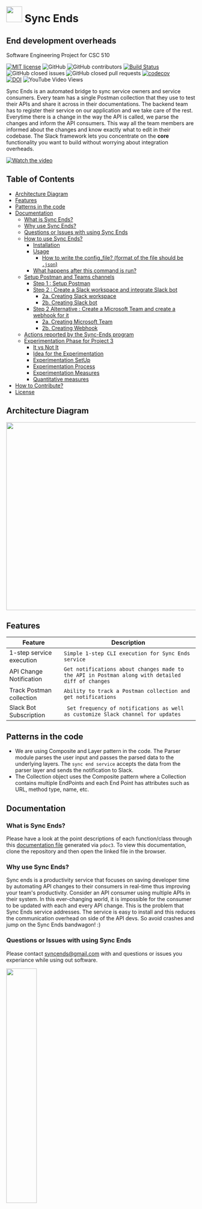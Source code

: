 # <img src="https://github.com/jaymodi98/Sync-Ends/blob/master/images/bot.png" height="42" width="42"/> Sync Ends

## End development overheads

Software Engineering Project for CSC 510

[![MIT license](https://img.shields.io/badge/License-MIT-blue.svg)](https://lbesson.mit-license.org/)
![GitHub](https://img.shields.io/badge/language-python-blue.svg)
![GitHub contributors](https://img.shields.io/github/contributors/jaymodi98/Sync-Ends)
[![Build Status](https://travis-ci.com/jaymodi98/Sync-Ends.svg?branch=master)](https://travis-ci.com/jaymodi98/Sync-Ends)
<br>
![GitHub closed issues](https://img.shields.io/github/issues-closed-raw/jaymodi98/Sync-Ends)
![GitHub closed pull requests](https://img.shields.io/github/issues-pr-closed/jaymodi98/Sync-Ends)
[![codecov](https://codecov.io/gh/smarabattula/Sync-Ends/graph/badge.svg?token=M9XU4JMMLB)](https://codecov.io/gh/smarabattula/Sync-Ends)<br>
[![DOI](https://zenodo.org/badge/300105279.svg)](https://zenodo.org/badge/latestdoi/300105279)
![YouTube Video Views](https://img.shields.io/youtube/views/1Pd3Enj13m8?style=social)

Sync Ends is an automated bridge to sync service owners and service consumers. Every team has a single Postman collection that they use to test their APIs and share it across in their documentations. The backend team has to register their service on our application and we take care of the rest. Everytime there is a change in the way the API is called, we parse the changes and inform the API consumers. This way all the team members are informed about the changes and know exactly what to edit in their codebase. The Slack framework lets you concentrate on the **core** functionality you want to build without worrying about integration overheads.

[![Watch the video](https://github.com/jaymodi98/Sync-Ends/blob/master/images/screenshotpromo.png)](https://www.youtube.com/watch?v=1Pd3Enj13m8)

## Table of Contents
  * [Architecture Diagram](#architecture-diagram)
  * [Features](#features)
  * [Patterns in the code](#patterns-in-the-code)
  * [Documentation](#documentation)
    + [What is Sync Ends?](#what-is-sync-ends)
    + [Why use Sync Ends?](#why-use-sync-ends)
    + [Questions or Issues with using Sync Ends](#questions-or-issues-with-using-sync-ends)
    + [How to use Sync Ends?](#how-to-use-sync-ends)
      - [Installation](#installation)
      - [Usage](#usage)
        * [How to write the config_file? (format of the file should be `.json`)](#how-to-write-the-config_file-format-of-the-file-should-be-json)
      - [What happens after this command is run?](#what-happens-after-this-command-is-run)
    + [Setup Postman and Teams channels](#setup-postman-and-teams-channels)
      - [Step 1 : Setup Postman](#step-1--setup-postman)
      - [Step 2 : Create a Slack workspace and integrate Slack bot](#step-2--create-a-slack-workspace-and-integrate-slack-bot)
        * [2a. Creating Slack workspace](#2a-creating-slack-workspace)
        * [2b. Creating Slack bot](#2b-creating-slack-bot)
      - [Step 2 Alternative : Create a Microsoft Team and create a webhook for it](#step-2-alternate--create-a-microsoft-team-and-create-a-webhook-for-it)
        * [2a. Creating Microsoft Team](#2a-creating-microsoft-team)
        * [2b. Creating Webhook](#2b-creating-webhook)
    + [Actions reported by the Sync-Ends program](#actions-reported-by-the-sync-ends-program)
    + [Experimentation Phase for Project 3](#experimentation-phase-for-project-3)
      - [It vs Not It](#it-vs-not-it)
      - [Idea for the Experimentation](#idea-for-the-experimentation)
      - [Experimentation SetUp](#experimentation-setup)
      - [Experimentation Process](#experimentation-process)
      - [Experimentation Measures](#experimentation-measures)
      - [Quantitative measures](#quantitative-measures)
  * [How to Contribute?](#how-to-contribute)
  * [License](#license)

## Architecture Diagram
<img src="https://github.com/jaymodi98/Sync-Ends/blob/master/images/architecture.PNG" height="500" width="800"/>

## Features
|Feature|Description  |
|--|--|
|1-step service execution |```Simple 1-step CLI execution for Sync Ends service```|
|API Change Notification  |```Get notifications about changes made to the API in Postman along with detailed diff of changes```|
|Track Postman collection | ```Ability to track a Postman collection and get notifications```|
|Slack Bot Subscription   |``` Set frequency of notifications as well as customize Slack channel for updates``` |

## Patterns in the code

- We are using Composite and Layer pattern in the code. The Parser module parses the user input and passes the parsed data to the underlying layers. The `sync end service` accepts the data from the parser layer and sends the notification to Slack.
- The Collection object uses the Composite pattern where a Collection contains multiple EndPoints and each End Point has attributes such as URL, method type, name, etc.

## Documentation
### What is Sync Ends?

Please have a look at the point descriptions of each function/class through this [documentation file](https://github.com/jaymodi98/Sync-Ends/blob/master/docs/src/index.html) generated via `pdoc3`. To view this documentation, clone the repository and then open the linked file in the browser.

### Why use Sync Ends?
Sync ends is a productivity service that focuses on saving developer time by automating API changes to their consumers in real-time thus improving your team's productivity.
Consider an API consumer using multiple APIs in their system. In this ever-changing world, it is impossible for the consumer to be updated with each and every API change. This is the problem that Sync Ends service addresses. The service is easy to install and this reduces the communication overhead on side of the API devs. So avoid crashes and jump on the Sync Ends bandwagon! :)

### Questions or Issues with using Sync Ends

Please contact syncends@gmail.com with and questions or issues you experiance while using out software.

<img src="https://github.com/jaymodi98/Sync-Ends/blob/master/src/meme.jpg" width=40% />

```Transcript(Hindi to English) - API can change anytime```

*Reference : Meme From TV Series [Mirzapur](https://www.google.com/search?q=mirzapur)*


### How to use Sync Ends?
#### Installation

Clone the repo from the GitHub

Run the following command from Directory that repo was cloned into
```
pip install -r requirements.txt
```


#### Usage

1. The package is primarily run through a CLI (single step) for ease of use.

Run the following command with required parameters.
```
python3 <path/to/main.py>  --config </path/to/your/local/config/file>
```
What is `--config`?
```
config - specifies the configuration file used by the Sync Ends service
```
##### How to write the config_file? (format of the file should be `.json`)
```
{
    "postman_api_key": "<a>",
    "slack_token": "<b>",
    "trigger_interval": <c>,
    "collections": [
        {
            "collection_name": "<d>",
            "slack_channel": "<e>",
            "microsoft_teams_webhook" : "<f>",
            "channel_type": "<g>",
            "sender_email": "<h>",
            "sender_pwd": "<i>",
            "recipient_email": "<j>"
        }
    ]
}
```
where,
- `a`: postman api key generated using steps shown in [postman setup section](#step-1--setup-postman)
- `b`: slack token generated using steps shown in [slack setup section](#step-2--create-a-slack-workspace-and-integrate-slack-bot)
- `c`: time (in seconds), after which application will periodically check for api changes
- `d`: collection name from postman collections
- `e`: slack channel in which notifications will be sent (must be a public channel)
- `f`: Microsoft teams channel webhook url [Teams setup section](#step-2-alternate--create-a-microsoft-team-and-create-a-webhook-for-it)
- `g`: string specifying which channel to send notifications to. (`slack`, `teams`, `email`, `slack_and_teams`, `slack_and_email`, `teams_and_email`, `all`)
- `h`: email address to send email notification from
- `i`: the app password generated for the senders gmail account [Application password setup section](#step-2-alternate--create-application-password-for-gmail-account)
- `j`: email address to send email notifications

In the case where you only wish to send notifications to a slack channel or teams chat the fields for the other type can be left as empty quotes.

Example for only slack:
    "microsoft_teams_webhook" : " "
would be put into the config file and the channel_type would be set to slack


#### What happens after this command is run?

This command is the entry point to a background process which fetches all the `Postman collections` using the `Postman API key` and posts a message through the `Slack bot token` configured in the `Slack channel` specified or to the `Webhook URL` for a teams chat. The background service fetches the Postman collections every `trigger interval` seconds. Since all of this happens **automatically** after running the CLI command, this means that developer on changing the API in the Postman does not have to worry about notifying any API consumers of the change. That magic is done by our bot :)

### Setup Postman and Teams channels
#### Step 1 : Setup Postman
1. Sign in to [Postman](https://identity.getpostman.com/login). You can use your existing postman account but since you will need to share API key and login credentials with the API Developer, *we suggest creating a new account*.
2. If you do not have any pre-exiting collections on Postman, create a sample/template collection or create a new blank API collection and add APIs to it.
3. To integrate with the Sync Ends service, a Postman API key is required. Generate API key by visiting this [page](https://web.postman.co/settings/me/api-keys).
4. Copy the generated API key. This is required during the time of execution of the service. Make sure you store it safely as you won't be able to view this any other time.

#### Step 2 : Create a Slack workspace and integrate Slack bot

##### 2a. Creating Slack workspace
1. Open https://slack.com/.
2. Provide your email ID. Select `Create New workspace`.
3. Check your email and enter the code to verify your email.
4. Provide your name and set a password.
5. Add some details to your workspace in the next page.
6. Provide a company name.
7. Workspace URL should be unique. Also remember this URL, this is what is used to login to your Slack instance.
8. Agree with the terms.
9. Skip the invite step.
10. You are up and running with your own instance of Slack.

##### 2b. Creating Slack bot
1. Open your `<workspace-URL>/apps` (the one you created above). For example, [https://test-visual.slack.com/apps](https://test-visual.slack.com/apps).
2. Search for bot in the search bar and select `Bots`.
3. In the Bots landing page, click on `Add configuration`.
4. Provide a Bot name. For example, `wolfpack-bot` and click on `Add Bot integration`.
5. In the `Setup instruction` page: `Copy and store the API Token`. For example, the token may look something like this: `xoxb-22672546-n1X9APk3D0tfksr81NJj6VAM`.
6. Save the Bot integration.

#### Step 2 alternate : Create a Microsoft Team and create a webhook for it

##### 2a. Creating Microsoft Team
1. Open https://teams.microsoft.com/.
2. Sign into your Microsoft Account
3. Create a new team to get API notifications at
4. Invite people who need to see those notifications to the Team
5. You have a working Microsoft Team

##### 2b. Creating webhook
1. Enter the Microsoft Team
2. Click on the three dots to the right of the channel that you wish to have API notifications sent to
3. Select Connectors
4. Search for Incoming Webhook and click add
5. Click configure on Incoming Webhook provide a name and click create
6. Coppy the URL provided and paste it into the webhook field in the confguration JSON file

#### Step 2 alternate : Create application password for gmail account
1. Go to your Google Account.
2. Select Security.
3. Under "Signing in to Google," select 2-Step Verification.
4. At the bottom of the page, select App passwords.
5. Enter a name that helps you remember where you'll use the app password.
6. Select Generate.

### Actions reported by the Sync-Ends program

* Adding a new API request to the collection
* Deleting a API from the collection
* Updating the name of an API
* Updating the URL of an API
* Updating the API method (GET, POST, etc.) of an API
* Updating the authentication method in the API
* Performing these steps quickly and in succession

### Experimentation Phase for Project 3
Each experiment will involve 2 subjets:

* One person will act as API Developer
* 2nd person will act as API Consumer. (Also referred to as API Tester at some places)

In the experiment phase, we will be planning to evaluate the performance improvement of the API consumer (tester) in a rapidly developing environment. The experiment is planned to be run in pairs where one person will act as a developer and the other will act as an API consumer (tester).

* The job of the developer will be to change API schemas in Postman which mocks the behaviour that a change has been made in the serving of API in the actual codebase.
* The job of the tester will be to monitor these changes and note them down which mocks the behaviour that the API consumer is now aware that a change needs to be made in the codebase where this API is used.

#### It vs Not It
In the presence of our Sync Ends service, once the developer makes a change in the APIs in the Postman collection, the changes will be directly fetched from Postman and a Slack message will be sent in the channel with a detailed diff notifying the API consumer of this change.

In the absence of our service, the developer will have to manually notify changes to the API consumer and if the developer forgets to do so, the API consumer will be unaware of API changes and this would mock the fact that the API consumer will have a crash when their application tries to call the updated API with old parameters.

#### Idea for the Experimentation
The primary idea for the experiment is to provide the participants(lab rats) with a clear setup for interaction with the service. As we mentioned, the experiment is planned to be run in pairs. As a result, the team picking up this project will simply need to configure following things:

* A general Postman account with a single collection but multiple APIs. (steps)
  * The developer half of the lab rats will interact with this Postman account where they will change APIs and our Sync Ends service will take care of the rest.
  * The login credentials and api key of the postman account will need to shared with the API Developers. So please create an account(s) keeping that in mind.
* A Slack channel along with configuring a Slack Bot which interacts with our Sync Ends service. (steps)
  * For the tester half of lab rats, they will need to be added to this channel.

We leave it upto the team picking up this project to define whether they will add all pairs of participants in a common Slack channel or make multiple Slack channels for different experiments. The same goes for the Postman Collection part.

The experiment will have two phases. (1) A pair of people NOT using our system and performing the experiment (2) The same pair of people now using our system and performing the experiment. This would ensure that the same group of people who experienced the absence can now, hopefully, understand the importance of the Sync Ends service and can benefit from it.

To get an even better read on the effectiveness of the system, the roles of the developer and tester(API consumer) can be swapped and the experiment begin again so that both the lab rats can experience the halves and you can get a larger sample size to prove the validity of the observations.

Rest Assured, the Experimentation Setup section defines clear and precise steps to get done with the setup part. In our view and based on our own preliminary trial, it will be easier for the team to just make a single Postman collection from the sample collection schema provided and add lab rats to and remove them from a common Slack channel. However, the final say is left upto the team conducting this experiment.

#### Experimentation SetUp
As mentioned above, the team needs to setup 3 things for the experiment: (1) a Postman collection (2) a Slack channel (3) a config json.

The team will have to provide the config json file and a Postman account to each API developer so that they can:

change the API schemas in the collection
and the sync ends service which is run would parse the changes based on the parameters in the config file.
The API developer will only need to have Python installed as our package is hosted on PyPI and will be able to access Web Postman. In the presence of our system, the developer won't have to be added to any Slack channels as that is handled by our service. However, in the absence of our system, the developer will need to have some way to communicate with API consumer, probably Slack and hence would need to be added the Slack channel where the API consumer is also added.

The API consumer(tester) will only need to be added to the Slack channel and the tester's job is to simply identify changes in APIs through Slack messages or otherwise.

#### Experimentation Process
The experimentation process for developers consists of them performing roughly these tasks:

* Adding a new API request to the collection
* Deleting a API from the collection
* Updating the name of an API
* Updating the URL of an API
* Updating the API method (GET, POST, etc.) of an API
* Updating the authentication method in the API
* Performing these steps quickly and in succession
* The experimentation process for testers(API consumers) consists of them simply noting these changes in a spreadsheet that can be shared with them. Their primary job will be to note * what changed in the APIs in the presence and absence of our Sync Ends service.

#### Experimentation Measures
Throught the experiments, the teams can take following quantitative and qualitative measures:

#### Quantitative measures
These measures can be used to compare the results between environment with and without Sync Ends.

* Number of APIs changed by the developer
* Number of APIs added by the developer
* Number of APIs deleted by the developer
* Time taken by API consumer (tester) to identify these change/addition/deletion (In presence of the Sync Ends system v/s Without the system)
* Qualitative measures

Apart from quantitative measures, these qualititive measures can be taken to identify the performance of the system:
* How easy it is for API consumer to find the changes (In presence of the Sync Ends system v/s Without the system)
* Can the API consumer get occupied in his personal work and still get to know about the API changes quickly?

## Congratulations
### **You just saved yourself from unwanted crashes**
<img src="https://media.tenor.com/images/73cca45a93f91944b2c9fdd4b05c3c53/tenor.gif"/>

## How to Contribute?
Please take a look at our [CONTRIBUTING.md](https://github.com/jaymodi98/Sync-Ends/blob/master/CONTRIBUTING.md) where we provide instructions on contributing to the repo and help us in enhancing the product.

## License

This project is licensed under the MIT License.

